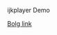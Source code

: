 ijkplayer Demo 

[Bolg link](https://www.zhangningning.com.cn/blog/Android/android_ijkplayer_demo2.html)
